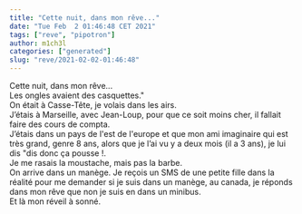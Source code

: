 ```yaml
---
title: "Cette nuit, dans mon rêve..."
date: "Tue Feb  2 01:46:48 CET 2021"
tags: ["reve", "pipotron"]
author: m1ch3l
categories: ["generated"]
slug: "reve/2021-02-02-01:46:48"
---
```


Cette nuit, dans mon rêve...<br>
Les ongles avaient des casquettes."<br>
On était à Casse-Tête, je volais dans les airs.<br>
J’étais à Marseille, avec Jean-Loup, pour que ce soit moins cher, il fallait faire des cours de compta.<br>
J’étais dans un pays de l'est de l'europe et que mon ami imaginaire qui est très grand, genre 8 ans, alors que je l’ai vu y a deux mois (il a 3 ans), je lui dis "dis donc ça pousse !.<br>
Je me rasais la moustache, mais pas la barbe.<br>
On arrive dans un manège. Je reçois un SMS de une petite fille dans la réalité pour me demander si je suis dans un manège, au canada, je réponds dans mon rêve que non je suis en dans un minibus.<br>
Et là mon réveil à sonné.<br>
